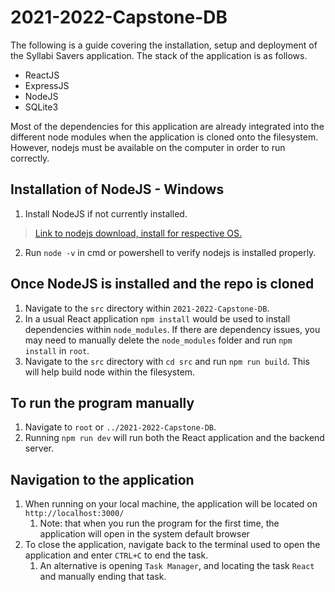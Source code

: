 # 2021-2022-Capstone-DB

The following is a guide covering the installation, setup and deployment of the Syllabi Savers application. 
The stack of the application is as follows.
- ReactJS 
- ExpressJS
- NodeJS
- SQLite3

Most of the dependencies for this application are already integrated into the different node modules when the application is cloned onto the filesystem. However, nodejs must be available on the computer in order to run correctly.

## Installation of NodeJS - Windows
1. Install NodeJS if not currently installed.
> [Link to nodejs download, install for respective OS.](https://nodejs.org/en/download/)
2. Run `node -v` in cmd or powershell to verify nodejs is installed properly. 

## Once NodeJS is installed and the repo is cloned 
1. Navigate to the `src` directory within `2021-2022-Capstone-DB`.
2. In a usual React application `npm install` would be used to install dependencies within `node_modules`. If there are dependency issues, you may need to manually delete the `node_modules` folder and run `npm install` in `root`.
3. Navigate to the `src` directory with `cd src` and run `npm run build`. This will help build node within the filesystem.

## To run the program manually
1. Navigate to `root` or `../2021-2022-Capstone-DB`.
2. Running `npm run dev` will run both the React application and the backend server.
## Navigation to the application 
1. When running on your local machine, the application will be located on `http://localhost:3000/`
   1. Note: that when you run the program for the first time, the application will open in the system default browser
2. To close the application, navigate back to the terminal used to open the application and enter `CTRL+C` to end the task.
   1. An alternative is opening `Task Manager`, and locating the task `React` and manually ending that task. 

